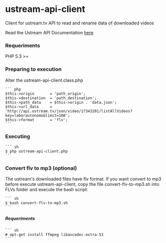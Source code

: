 ustream-api-client
==================

Client for ustream.tv API to read and rename data of downloaded videos

Read the Ustream API Documentation [here](http://developer.ustream.tv/data_api/docs "Access the documentation")

### Requeriments

PHP 5.3 >=

### Preparing to execution

Alter the ustream-api-client.class.php

    ``` php
    $this->origin       = 'path_origin';
    $this->destination  = 'path_destination';
    $this->path_data    = $this->origin . 'data.json';
    $this->url_data     = 'http://api.ustream.tv/json/video/17343201/listAllVideos?key=laborautonomo&limit=100';
    $this->format       = 'flv';
    ```

### Executing

    ``` sh
    $ php ustream-api-client.php
    ```

### Convert flv to mp3 (optional)

The ustream's downloaded files have flv format. If you want convert to mp3 before execute ustream-api-client, copy the file convert-flv-to-mp3.sh into FLVs folder and execute the bash script:
    
    ``` sh
    $ bash convert-flv-to-mp3.sh
    ```

##### Requeriments
    
    ``` sh
    # apt-get install ffmpeg libavcodec-extra-53
    ```
